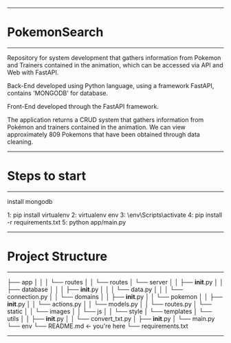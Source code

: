-------------------------------------------
# PokemonSearch
-------------------------------------------

Repository for system development that gathers information from Pokemon and Trainers contained in the animation, which can be accessed via API and Web with FastAPI.

Back-End developed using Python language, using a framework FastAPI, contains 'MONGODB' for database.

Front-End developed through the FastAPI framework.

The application returns a CRUD system that gathers information from Pokémon and trainers contained in the animation. We can view approximately 809 Pokemons that have been obtained through data cleaning.

-------------------------------------------
# Steps to start
-------------------------------------------

install mongodb

1: pip install virtualenv
2: virtualenv env
3: \env\Scripts\activate
4: pip install -r requirements.txt
5: python app/main.py

-------------------------------------------
# Project Structure
-------------------------------------------

├── app
│   │
│   └── routes
│   │   └── routes
│   └── server
│   │   ├── __init__.py
│   │   ├── database
│   │   │   ├── __init__.py
│   │   │   └── data.py
│   │   │   └── connection.py
│   │   └── domains
│   │       ├── __init__.py
│   │       └── pokemon
│   │           ├── __init__.py
│   │           └── actions.py
│   │           └── models.py
│   │           └── routes.py
│   └── static
│   │   └── images
│   │   └── js
│   │   └── style
│   └── templates
│   └── utils
│   │   ├── __init__.py
│   │   └── convert_txt.py
│   ├── __init__.py
│   └── main.py
└── env
└── README.md          <- you're here
└── requirements.txt

-------------------------------------------